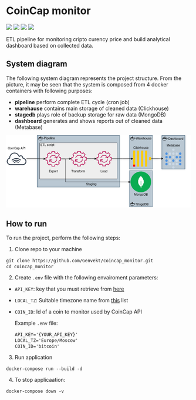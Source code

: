 # CoinCap monitor
![](https://img.shields.io/badge/Linter-flake8-blue)
![](https://img.shields.io/github/pipenv/locked/python-version/Genvekt/coincap_monitor)
![](https://img.shields.io/badge/Docker-20.10.7-blue)
![](https://img.shields.io/badge/docker_compose-1.29.2-blue)

ETL pipeline for monitoring cripto curency price and build analytical dashboard based on collected data.

## System diagram
The following system diagram represents the project structure. From the picture, it may be seen that the system is composed from 4 docker containers with following purposes:
- **pipeline** perform complete ETL cycle (cron job)
- **warehause** contains main storage of cleaned data (Clickhouse)
- **stagedb** plays role of backup storage for raw data (MongoDB)
- **dashboard** generates and shows reports out of cleaned data (Metabase)

![system design](https://github.com/Genvekt/coincap_monitor/blob/main/assets/coincap_monitor.png)

## How to run

To run the project, perform the following steps:
1. Clone repo to your machine
```
git clone https://github.com/Genvekt/coincap_monitor.git
cd coincap_monitor
```
2. Create `.env` file with the following envairoment parameters:
- `API_KEY`: key that you must retrieve from [here](https://coincap.io/api-key)
- `LOCAL_TZ`: Suitable timezone name from [this](https://gist.github.com/heyalexej/8bf688fd67d7199be4a1682b3eec7568) list
- `COIN_ID`: Id of a coin to monitor used by CoinCap API

    Example `.env` file:

    ```
    API_KEY='{YOUR_API_KEY}'
    LOCAL_TZ='Europe/Moscow'
    COIN_ID='bitcoin'
    ```
3. Run application
```
docker-compose run --build -d
```
4. To stop applicaation:
```
docker-compose down -v
```
